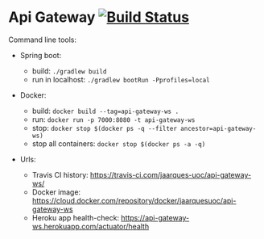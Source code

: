 # Api Gateway [![Build Status](https://travis-ci.com/jaarques-uoc/api-gateway-ws.svg?branch=master)](https://travis-ci.com/jaarques-uoc/api-gateway-ws)

Command line tools:
* Spring boot:
    * build: `./gradlew build`
    * run in localhost: `./gradlew bootRun -Pprofiles=local`
* Docker:
    * build: `docker build --tag=api-gateway-ws .`
    * run: `docker run -p 7000:8080 -t api-gateway-ws`
    * stop: `docker stop $(docker ps -q --filter ancestor=api-gateway-ws)`
    * stop all containers: `docker stop $(docker ps -a -q)`

* Urls:
    * Travis CI history: https://travis-ci.com/jaarques-uoc/api-gateway-ws/
    * Docker image: https://cloud.docker.com/repository/docker/jaarquesuoc/api-gateway-ws
    * Heroku app health-check: https://api-gateway-ws.herokuapp.com/actuator/health